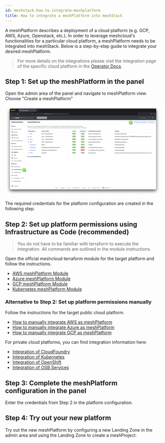 ```yaml
---
id: meshstack.how-to.integrate-meshplatform
title: How to integrate a meshPlatform into meshStack
---
```


A meshPlatform describes a deployment of a cloud platform (e.g. GCP, AWS, Azure, Openstack, etc.). In order to leverage meshcloud's functionalities for a particular cloud platform, a meshPlatform needs to be integrated into meshStack. Below is a step-by-step guide to integrate your desired meshPlatform.

> For more details on the integrations please visit the integration page of the specific cloud platform in the [Operator Docs](meshstack.index.md).

## Step 1: Set up the meshPlatform in the panel

Open the admin area of the panel and navigate to meshPlatform view. Choose "Create a meshPlatform"

![Create meshPlatform](assets/create-meshPlatform.png)

The required credentials for the platform configuration are created in the following step.

## Step 2: Set up platform permissions using Infrastructure as Code (recommended)

> You do not have to be familiar with terraform to execute the integration. All commands are outlined in the module instructions.

Open the official meshcloud terraform module for the target platform and follow the instructions.

- [AWS meshPlatform Module](https://github.com/meshcloud/terraform-aws-meshplatform)
- [Azure meshPlatform Module](https://github.com/meshcloud/terraform-azure-meshplatform)
- [GCP meshPlatform Module](https://github.com/meshcloud/terraform-gcp-meshplatform)
- [Kubernetes meshPlatform Module](https://github.com/meshcloud/terraform-kubernetes-meshplatform)

### Alternative to Step 2: Set up platform permissions manually

Follow the instructions for the target public cloud platform.

- [How to manually integrate AWS as meshPlatform](meshstack.how-to.integrate-meshplatform-aws-manually.md)
- [How to manually integrate Azure as meshPlatform](meshstack.how-to.integrate-meshplatform-azure-manually.md)
- [How to manually integrate GCP as meshPlatform](meshstack.how-to.integrate-meshplatform-gcp-manually.md)

For private cloud platforms, you can find integration information here:

- [Integration of CloudFoundry](meshstack.cloudfoundry.index.md)
- [Integration of Kubernetes](meshstack.kubernetes.index.md)
- [Integration of OpenShift](meshstack.openshift.index.md)
- [Integration of OSB Services](meshstack.meshmarketplace.index.md)

## Step 3: Complete the meshPlatform configuration in the panel

Enter the credentials from Step 2 in the platform configuration.

## Step 4: Try out your new platform

Try out the new meshPlatform by configuring a new Landing Zone in the admin area and using the Landing Zone to create a meshProject.
